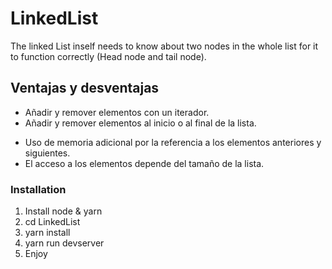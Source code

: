 # LinkedList
The linked List inself needs to know about two nodes in the whole list for it to function correctly (Head node and tail node).

## Ventajas y desventajas
+ Añadir y remover elementos con un iterador.
+ Añadir y remover elementos al inicio o al final de la lista.
- Uso de memoria adicional por la referencia a los elementos anteriores y siguientes.
- El acceso a los elementos depende del tamaño de la lista.

### Installation

1. Install node & yarn
2. cd LinkedList
3. yarn install
4. yarn run devserver
5. Enjoy
